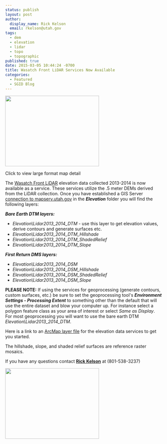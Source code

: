 ```yaml
---
status: publish
layout: post
author:
  display_name: Rick Kelson
  email: rkelson@utah.gov
tags:
  - dem
  - elevation
  - lidar
  - topo
  - topographic
published: true
date: 2015-03-05 10:44:24 -0700
title: Wasatch Front LiDAR Services Now Available
categories:
  - Featured
  - SGID Blog
---
```

<div class="caption"><a href="{{ "/downloads/Lidar_slope_lg.jpg" | prepend: site.baseurl }}"><img src="{{ "/images/Lidar_slope_lg.jpg" | prepend: site.baseurl }}" alt="" title="LiDAR service sample" width="300" height="226" /></a><p class="caption-text">Click to view large format map detail</p></div>
<p>The <a href="{{ "/data/elevation-terrain-data/2013-2014-lidar/" | prepend: site.baseurl }}">Wasatch Front LiDAR</a> elevation data collected 2013-2014 is now available as a service.
These services utilize the .5 meter DEMs derived from the LiDAR collection. Once you have established a GIS Server <a href="{{ "/imagery-server/" | prepend: site.baseurl }}">connection to mapserv.utah.gov</a> in the <b><em>Elevation</em></b> folder you will find the following layers:
</p>
<p><b><em>Bare Earth DTM layers:</em></b>
</p>
<ul>
    <li><em>Elevation\Lidar2013_2014_DTM</em> - use this layer to get elevation values, derive contours and generate surfaces etc.</li>
    <li><em>Elevation\Lidar2013_2014_DTM_Hillshade</em></li>
    <li><em>Elevation\Lidar2013_2014_DTM_ShadedRelief</em></li>
    <li><em>Elevation\Lidar2013_2014_DTM_Slope</em></li>
</ul>
<p><b><em>First Return DMS layers:</em></b></p>
<ul>
    <li><em>Elevation\Lidar2013_2014_DSM</em></li>
    <li><em>Elevation\Lidar2013_2014_DSM_Hillshade</em></li>
    <li><em>Elevation\Lidar2013_2014_DSM_ShadedRelief</em></li>
    <li><em>Elevation\Lidar2013_2014_DSM_Slope</em></li>
</ul>
<p><b>PLEASE NOTE:</b> If using the services for geoprocessing (generate contours, custom surfaces, etc.) be sure to set the geoprocessing
tool's <b><em>Environment Settings - Processing Extent</em></b> to something other than the default that will use the entire dataset and blow your computer up.
For instance select a polygon feature class as your area of interest or select <em>Same as Display</em>. For most geoprocessing you will want to use the bare earth DTM <em>Elevation\Lidar2013_2014_DTM</em>.</p>
<p>Here is a link to an <a href="ftp://ftp.agrc.utah.gov/Imagery/LIDAR/WasatchFront_2013_2014/WasatchFront_LiDAR_2013-2014.lyr">ArcMap layer file</a> for the elevation data services to get you started.
</p>
<p>The hillshade, slope, and shaded relief surfaces are reference raster mosaics.
</p>
<td>If you have any questions contact <a href="mailto:rkelson@utah.gov"><strong>Rick Kelson</strong></a> at (801-538-3237)
</td>
<p><a href="{{ "/downloads/Lidar_shaded.jpg" | prepend: site.baseurl }}"><img src="{{ "/images/Lidar_shaded.jpg" | prepend: site.baseurl }}" alt="" title="LiDAR service sample" width="300" height="226" /></a></p>
